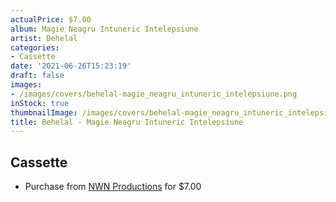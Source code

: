 ```yaml
---
actualPrice: $7.00
album: Magie Neagru Intuneric Intelepsiune
artist: Behelal
categories:
- Cassette
date: '2021-06-26T15:23:19'
draft: false
images:
- /images/covers/behelal-magie_neagru_intuneric_intelepsiune.png
inStock: true
thumbnailImage: /images/covers/behelal-magie_neagru_intuneric_intelepsiune-thumb.png
title: Behelal - Magie Neagru Intuneric Intelepsiune
---
```


## Cassette
* Purchase from [NWN Productions](http://shop.nwnprod.com/index.php?route=product/product&path=73&product_id=6296&sort=pd.name&order=ASC) for $7.00
